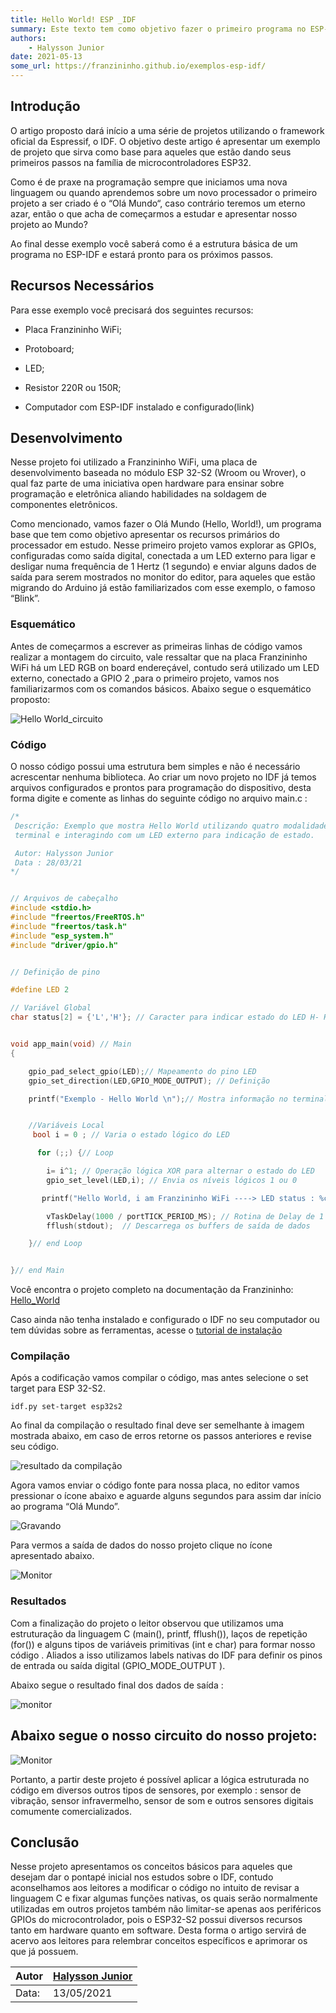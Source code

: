 ```yaml
---
title: Hello World! ESP _IDF
summary: Este texto tem como objetivo fazer o primeiro programa no ESP-IDF para a Franzininho WIFI
authors:
    - Halysson Junior
date: 2021-05-13
some_url: https://franzininho.github.io/exemplos-esp-idf/
---
```


## Introdução

O artigo proposto dará início a uma série de projetos utilizando o framework oficial da Espressif, o IDF. O objetivo deste artigo é apresentar um exemplo de projeto que sirva como base para aqueles que estão dando seus primeiros passos na família de microcontroladores ESP32.

Como é de praxe na programação sempre que iniciamos uma nova linguagem ou quando aprendemos sobre um novo processador o primeiro projeto a ser criado é o “Olá Mundo“, caso contrário teremos um eterno azar, então o que acha de começarmos a estudar e apresentar nosso projeto ao Mundo?

Ao final desse exemplo você saberá como é a estrutura básica de um programa no ESP-IDF e estará pronto para os próximos passos.

## Recursos Necessários

Para esse exemplo você precisará dos seguintes recursos:

-   Placa Franzininho WiFi;

-   Protoboard;

-   LED;

-   Resistor 220R ou 150R;

-   Computador com ESP-IDF instalado e configurado(link)


## Desenvolvimento

Nesse projeto foi utilizado a Franzininho WiFi, uma placa de desenvolvimento baseada no módulo ESP 32-S2 (Wroom ou Wrover), o qual faz parte de uma iniciativa open hardware para ensinar sobre programação e eletrônica aliando habilidades na soldagem de componentes eletrônicos.

Como mencionado, vamos fazer o Olá Mundo (Hello, World!), um programa base que tem como objetivo apresentar os recursos primários do processador em estudo. Nesse primeiro projeto vamos explorar as GPIOs, configuradas como saída digital, conectada a um LED externo para ligar e desligar numa frequência de 1 Hertz (1 segundo) e enviar alguns dados de saída para serem mostrados no monitor do editor, para aqueles que estão migrando do Arduino já estão familiarizados com esse exemplo, o famoso “Blink”.

### Esquemático

Antes de começarmos a escrever as primeiras linhas de código vamos realizar a montagem do circuito, vale ressaltar que na placa Franzininho WiFi há um LED RGB on board endereçável, contudo será utilizado um LED externo, conectado a GPIO 2 ,para o primeiro projeto, vamos nos familiarizarmos com os comandos básicos. Abaixo segue o esquemático proposto:


![Hello World_circuito](img/0x01-Hello-world/01-esquematico.jpg)

### Código


O nosso código possui uma estrutura bem simples e não é necessário acrescentar nenhuma biblioteca. Ao criar um novo projeto no IDF já temos arquivos configurados e prontos para programação do dispositivo, desta forma digite e comente as linhas do seguinte código no arquivo main.c :

```c
/*
 Descrição: Exemplo que mostra Hello World utilizando quatro modalidade de saída de dados por meio do
 terminal e interagindo com um LED externo para indicação de estado.

 Autor: Halysson Junior
 Data : 28/03/21
*/


// Arquivos de cabeçalho
#include <stdio.h>
#include "freertos/FreeRTOS.h"
#include "freertos/task.h"
#include "esp_system.h"
#include "driver/gpio.h"


// Definição de pino

#define LED 2

// Variável Global
char status[2] = {'L','H'}; // Caracter para indicar estado do LED H- HIGH e L - LOW


void app_main(void) // Main
{

    gpio_pad_select_gpio(LED);// Mapeamento do pino LED
    gpio_set_direction(LED,GPIO_MODE_OUTPUT); // Definição

    printf("Exemplo - Hello World \n");// Mostra informação no terminal


    //Variáveis Local
     bool i = 0 ; // Varia o estado lógico do LED

      for (;;) {// Loop

        i= i^1; // Operação lógica XOR para alternar o estado do LED
        gpio_set_level(LED,i); // Envia os níveis lógicos 1 ou 0

       printf("Hello World, i am Franzininho WiFi ----> LED status : %c \n", status[i]);

        vTaskDelay(1000 / portTICK_PERIOD_MS); // Rotina de Delay de 1 segundo
        fflush(stdout);  // Descarrega os buffers de saída de dados   

    }// end Loop


}// end Main
```

Você encontra o projeto completo na documentação da Franzininho: [Hello_World](https://github.com/Franzininho/exemplos-esp-idf)


Caso ainda não tenha instalado e configurado o IDF no seu computador ou tem dúvidas sobre as ferramentas, acesse o [tutorial de instalação](https://franzininho.github.io/exemplos-esp-idf/)



### Compilação


Após a codificação vamos compilar o código, mas antes selecione o set target para ESP 32-S2.



`idf.py set-target esp32s2`



Ao final da compilação o resultado final deve ser semelhante à imagem mostrada abaixo, em caso de erros retorne os passos anteriores e revise seu código.



![resultado da compilação](img/0x01-Hello-world/02-compilacao.png)



Agora  vamos enviar o código fonte para nossa placa, no editor vamos pressionar o ícone abaixo e aguarde alguns segundos para assim dar início ao programa “Olá Mundo”.

![Gravando](img/0x01-Hello-world/03-flash.png)

Para vermos a saída de dados do nosso projeto clique no ícone apresentado abaixo.


![Monitor](img/0x01-Hello-world/04-monitorar.png)


### Resultados


Com a finalização do projeto o leitor observou que utilizamos uma estruturação da linguagem C (main(), printf, fflush()), laços de repetição (for()) e alguns tipos de variáveis primitivas (int e char) para formar nosso código . Aliados a isso utilizamos labels nativas do IDF para definir os pinos de entrada ou saída digital (GPIO_MODE_OUTPUT ).


Abaixo segue o resultado final dos dados de saída :

![monitor](img/0x01-Hello-world/05-monitor.png)

## Abaixo segue o nosso circuito do nosso projeto:

![Monitor](img/0x01-Hello-world/06-circuito-montado.png)

Portanto, a partir deste projeto é possível aplicar a lógica estruturada no código em diversos outros tipos de sensores, por exemplo : sensor de vibração, sensor infravermelho, sensor de som e outros sensores digitais comumente comercializados.

## Conclusão


Nesse projeto apresentamos os conceitos básicos para aqueles que desejam dar o pontapé inicial nos estudos sobre o IDF, contudo aconselhamos aos leitores a modificar o código no intuito de revisar a linguagem C e fixar algumas funções nativas, os quais serão normalmente utilizadas em outros projetos também não limitar-se apenas aos periféricos GPIOs do microcontrolador, pois o ESP32-S2 possui diversos recursos tanto em hardware quanto em software. Desta forma o artigo servirá de acervo aos leitores para relembrar conceitos específicos e aprimorar os que já possuem.



| Autor | [Halysson Junior](https://github.com/halyssonJr) |
|-------|-------------|
| Data: | 13/05/2021  |
